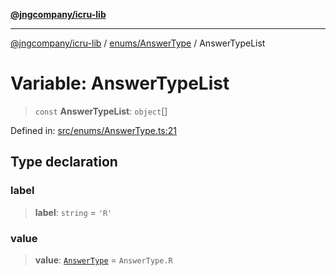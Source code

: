 [**@jngcompany/icru-lib**](../../../README.md)

***

[@jngcompany/icru-lib](../../../README.md) / [enums/AnswerType](../README.md) / AnswerTypeList

# Variable: AnswerTypeList

> `const` **AnswerTypeList**: `object`[]

Defined in: [src/enums/AnswerType.ts:21](https://github.com/jngcompany/icru-lib/blob/d3a4d9c24074b22f396121b6f6d7c5106c66ae75/src/enums/AnswerType.ts#L21)

## Type declaration

### label

> **label**: `string` = `'R'`

### value

> **value**: [`AnswerType`](../enumerations/AnswerType.md) = `AnswerType.R`
